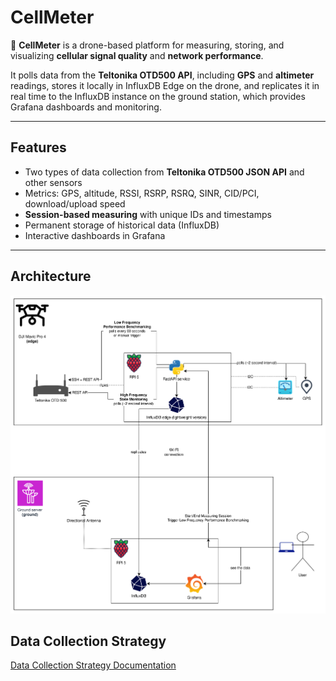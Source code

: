 # CellMeter

📡 **CellMeter** is a drone-based platform for measuring, storing, and visualizing **cellular signal quality** and **network performance**.

It polls data from the **Teltonika OTD500 API**, including **GPS** and **altimeter** readings, stores it locally in InfluxDB Edge on the drone, and replicates it in real time to the InfluxDB instance on the ground station, which provides Grafana dashboards and monitoring.

---

## Features
- Two types of data collection from **Teltonika OTD500 JSON API** and other sensors
- Metrics: GPS, altitude, RSSI, RSRP, RSRQ, SINR, CID/PCI, download/upload speed
- **Session-based measuring** with unique IDs and timestamps
- Permanent storage of historical data (InfluxDB)
- Interactive dashboards in Grafana

---

## Architecture

![Architecture](docs/architecture.svg)

## Data Collection Strategy

[Data Collection Strategy Documentation](docs/data-collection-strategy.md)

